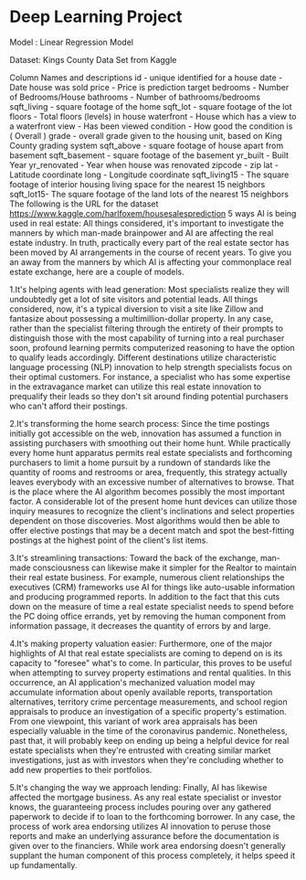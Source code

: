 # Deep Learning Project

Model :
 Linear Regression Model
 
 Dataset:
Kings County Data Set from Kaggle

Column Names and descriptions id - unique identified for a house date - Date house was sold price - Price is prediction target bedrooms - Number of Bedrooms/House bathrooms - Number of bathrooms/bedrooms sqft_living - square footage of the home sqft_lot - square footage of the lot floors - Total floors (levels) in house waterfront - House which has a view to a waterfront view - Has been viewed condition - How good the condition is ( Overall ) grade - overall grade given to the housing unit, based on King County grading system sqft_above - square footage of house apart from basement sqft_basement - square footage of the basement yr_built - Built Year yr_renovated - Year when house was renovated zipcode - zip lat - Latitude coordinate long - Longitude coordinate sqft_living15 - The square footage of interior housing living space for the nearest 15 neighbors sqft_lot15- The square footage of the land lots of the nearest 15 neighbors
The following is the URL for the dataset https://www.kaggle.com/harlfoxem/housesalesprediction
5 ways AI is being used in real estate:
All things considered, it's important to investigate the manners by which man-made brainpower and AI are affecting the real estate industry. In truth, practically every part of the real estate sector has been moved by AI arrangements in the course of recent years. To give you an away from the manners by which AI is affecting your commonplace real estate exchange, here are a couple of models.



1.It's helping agents with lead generation:
Most specialists realize they will undoubtedly get a lot of site visitors and potential leads. All things considered, now, it's a typical diversion to visit a site like Zillow and fantasize about possessing a multimillion-dollar property. In any case, rather than the specialist filtering through the entirety of their prompts to distinguish those with the most capability of turning into a real purchaser soon, profound learning permits computerized reasoning to have the option to qualify leads accordingly. 
Different destinations utilize characteristic language processing (NLP) innovation to help strength specialists focus on their optimal customers. For instance, a specialist who has some expertise in the extravagance market can utilize this real estate innovation to prequalify their leads so they don't sit around finding potential purchasers who can't afford their postings.

2.It's transforming the home search process:
Since the time postings initially got accessible on the web, innovation has assumed a function in assisting purchasers with smoothing out their home hunt. While practically every home hunt apparatus permits real estate specialists and forthcoming purchasers to limit a home pursuit by a rundown of standards like the quantity of rooms and restrooms or area, frequently, this strategy actually leaves everybody with an excessive number of alternatives to browse. 
That is the place where the AI algorithm becomes possibly the most important factor. A considerable lot of the present home hunt devices can utilize those inquiry measures to recognize the client's inclinations and select properties dependent on those discoveries. Most algorithms would then be able to offer elective postings that may be a decent match and spot the best-fitting postings at the highest point of the client's list items.

3.It's streamlining transactions:
Toward the back of the exchange, man-made consciousness can likewise make it simpler for the Realtor to maintain their real estate business. For example, numerous client relationships the executives (CRM) frameworks use AI for things like auto-usable information and producing programmed reports. 
In addition to the fact that this cuts down on the measure of time a real estate specialist needs to spend before the PC doing office errands, yet by removing the human component from information passage, it decreases the quantity of errors by and large.



4.It's making property valuation easier:
Furthermore, one of the major highlights of AI that real estate specialists are coming to depend on is its capacity to "foresee" what's to come. In particular, this proves to be useful when attempting to survey property estimations and rental qualities. In this occurrence, an AI application's mechanized valuation model may accumulate information about openly available reports, transportation alternatives, territory crime percentage measurements, and school region appraisals to produce an investigation of a specific property's estimation. 
From one viewpoint, this variant of work area appraisals has been especially valuable in the time of the coronavirus pandemic. Nonetheless, past that, it will probably keep on ending up being a helpful device for real estate specialists when they're entrusted with creating similar market investigations, just as with investors when they're concluding whether to add new properties to their portfolios.

5.It's changing the way we approach lending:
Finally, AI has likewise affected the mortgage business. As any real estate specialist or investor knows, the guaranteeing process includes pouring over any gathered paperwork to decide if to loan to the forthcoming borrower. 
In any case, the process of work area endorsing utilizes AI innovation to peruse those reports and make an underlying assurance before the documentation is given over to the financiers. While work area endorsing doesn't generally supplant the human component of this process completely, it helps speed it up fundamentally.




      
